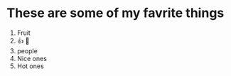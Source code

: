 # These are some of my favrite things
1. Fruit
2. :+1: :car:
3. people
  1. Nice ones
  2. Hot ones
